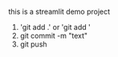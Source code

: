 this is a streamlit demo project 

1. 'git add .' or 'git add <name>'
2. git commit -m "text"
3. git push
